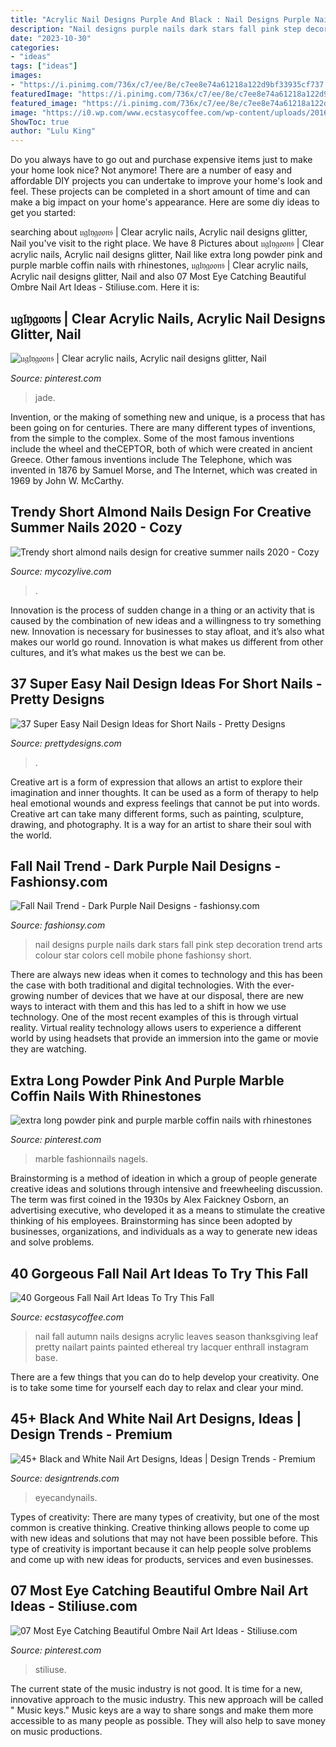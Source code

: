 ```yaml
---
title: "Acrylic Nail Designs Purple And Black : Nail Designs Purple Nails Dark Stars Fall Pink Step Decoration Trend Arts Colour Star Colors Cell Mobile Phone Fashionsy Short"
description: "Nail designs purple nails dark stars fall pink step decoration trend arts colour star colors cell mobile phone fashionsy short"
date: "2023-10-30"
categories:
- "ideas"
tags: ["ideas"]
images:
- "https://i.pinimg.com/736x/c7/ee/8e/c7ee8e74a61218a122d9bf33935cf737.jpg"
featuredImage: "https://i.pinimg.com/736x/c7/ee/8e/c7ee8e74a61218a122d9bf33935cf737.jpg"
featured_image: "https://i.pinimg.com/736x/c7/ee/8e/c7ee8e74a61218a122d9bf33935cf737.jpg"
image: "https://i0.wp.com/www.ecstasycoffee.com/wp-content/uploads/2016/09/Autumn-leaves-nail-art-for-the-Fall-season.jpg?resize=564%2C564"
ShowToc: true
author: "Lulu King"
---
```



Do you always have to go out and purchase expensive items just to make your home look nice? Not anymore! There are a number of easy and affordable DIY projects you can undertake to improve your home's look and feel. These projects can be completed in a short amount of time and can make a big impact on your home's appearance. Here are some diy ideas to get you started: 

	

		
searching about 𝔲𝔤𝔩𝔶𝔤𝔬𝔬𝔫𝔰 | Clear acrylic nails, Acrylic nail designs glitter, Nail you've visit to the right place. We have 8 Pictures about 𝔲𝔤𝔩𝔶𝔤𝔬𝔬𝔫𝔰 | Clear acrylic nails, Acrylic nail designs glitter, Nail like extra long powder pink and purple marble coffin nails with rhinestones, 𝔲𝔤𝔩𝔶𝔤𝔬𝔬𝔫𝔰 | Clear acrylic nails, Acrylic nail designs glitter, Nail and also 07 Most Eye Catching Beautiful Ombre Nail Art Ideas - Stiliuse.com. Here it is:
		
    
## 𝔲𝔤𝔩𝔶𝔤𝔬𝔬𝔫𝔰 | Clear Acrylic Nails, Acrylic Nail Designs Glitter, Nail

<img loading=lazy src="https://i.pinimg.com/736x/85/b9/7b/85b97bc0e200acb29e7b2a0efc341bd1.jpg" onerror="this.onerror=null;this.src='https://tse2.mm.bing.net/th?id=OIP.XINFKZbq9xODtwIJsADHKQHaHa&amp;pid=15.1';" alt="𝔲𝔤𝔩𝔶𝔤𝔬𝔬𝔫𝔰 | Clear acrylic nails, Acrylic nail designs glitter, Nail">

_Source: pinterest.com_

>jade. 

	

Invention, or the making of something new and unique, is a process that has been going on for centuries. There are many different types of inventions, from the simple to the complex. Some of the most famous inventions include the wheel and theCEPTOR, both of which were created in ancient Greece. Other famous inventions include The Telephone, which was invented in 1876 by Samuel Morse, and The Internet, which was created in 1969 by John W. McCarthy.

    
## Trendy Short Almond Nails Design For Creative Summer Nails 2020 - Cozy

<img loading=lazy src="https://mycozylive.com/wp-content/uploads/2020/07/38-1.png" onerror="this.onerror=null;this.src='https://tse1.mm.bing.net/th?id=OIP._aazWtJF1I0j1c1sGz2lwwHaJs&amp;pid=15.1';" alt="Trendy short almond nails design for creative summer nails 2020 - Cozy">

_Source: mycozylive.com_

>. 

	

Innovation is the process of sudden change in a thing or an activity that is caused by the combination of new ideas and a willingness to try something new. Innovation is necessary for businesses to stay afloat, and it’s also what makes our world go round. Innovation is what makes us different from other cultures, and it’s what makes us the best we can be.

    
## 37 Super Easy Nail Design Ideas For Short Nails - Pretty Designs

<img loading=lazy src="https://www.prettydesigns.com/wp-content/uploads/2017/12/37-super-easy-nail-design-ideas-for-short-nails-24.jpg" onerror="this.onerror=null;this.src='https://tse2.mm.bing.net/th?id=OIP.RDCSrC1de7KSU8UbuGQ4mgHaHa&amp;pid=15.1';" alt="37 Super Easy Nail Design Ideas for Short Nails - Pretty Designs">

_Source: prettydesigns.com_

>. 

	

Creative art is a form of expression that allows an artist to explore their imagination and inner thoughts. It can be used as a form of therapy to help heal emotional wounds and express feelings that cannot be put into words. Creative art can take many different forms, such as painting, sculpture, drawing, and photography. It is a way for an artist to share their soul with the world.

    
## Fall Nail Trend - Dark Purple Nail Designs - Fashionsy.com

<img loading=lazy src="http://fashionsy.com/wp-content/uploads/2014/10/midnight-starry-nails-630x654.jpg" onerror="this.onerror=null;this.src='https://tse1.mm.bing.net/th?id=OIP.whXdqLA9TDEsfAGrWllOQQHaHs&amp;pid=15.1';" alt="Fall Nail Trend - Dark Purple Nail Designs - fashionsy.com">

_Source: fashionsy.com_

>nail designs purple nails dark stars fall pink step decoration trend arts colour star colors cell mobile phone fashionsy short. 

	

There are always new ideas when it comes to technology and this has been the case with both traditional and digital technologies. With the ever-growing number of devices that we have at our disposal, there are new ways to interact with them and this has led to a shift in how we use technology. One of the most recent examples of this is through virtual reality. Virtual reality technology allows users to experience a different world by using headsets that provide an immersion into the game or movie they are watching.

    
## Extra Long Powder Pink And Purple Marble Coffin Nails With Rhinestones

<img loading=lazy src="https://i.pinimg.com/736x/c7/ee/8e/c7ee8e74a61218a122d9bf33935cf737.jpg" onerror="this.onerror=null;this.src='https://tse3.mm.bing.net/th?id=OIP.c_2-5d9O6iM5nqYA2glXpgHaKR&amp;pid=15.1';" alt="extra long powder pink and purple marble coffin nails with rhinestones">

_Source: pinterest.com_

>marble fashionnails nagels. 

	

Brainstorming is a method of ideation in which a group of people generate creative ideas and solutions through intensive and freewheeling discussion. The term was first coined in the 1930s by Alex Faickney Osborn, an advertising executive, who developed it as a means to stimulate the creative thinking of his employees. Brainstorming has since been adopted by businesses, organizations, and individuals as a way to generate new ideas and solve problems.

    
## 40 Gorgeous Fall Nail Art Ideas To Try This Fall

<img loading=lazy src="https://i0.wp.com/www.ecstasycoffee.com/wp-content/uploads/2016/09/Autumn-leaves-nail-art-for-the-Fall-season.jpg?resize=564%2C564" onerror="this.onerror=null;this.src='https://tse1.mm.bing.net/th?id=OIP.OFG437TJoii3UiOxN7qsfAHaHa&amp;pid=15.1';" alt="40 Gorgeous Fall Nail Art Ideas To Try This Fall">

_Source: ecstasycoffee.com_

>nail fall autumn nails designs acrylic leaves season thanksgiving leaf pretty nailart paints painted ethereal try lacquer enthrall instagram base. 

	

There are a few things that you can do to help develop your creativity. One is to take some time for yourself each day to relax and clear your mind.

    
## 45+ Black And White Nail Art Designs, Ideas | Design Trends - Premium

<img loading=lazy src="https://images.designtrends.com/wp-content/uploads/2015/10/05095947/Black-and-White-Acrylic-Nail-Design11.jpg" onerror="this.onerror=null;this.src='https://tse4.mm.bing.net/th?id=OIP.TQxTTLJcCL1PJLwXPBQQyAHaFj&amp;pid=15.1';" alt="45+ Black and White Nail Art Designs, Ideas | Design Trends - Premium">

_Source: designtrends.com_

>eyecandynails. 

	

Types of creativity:
There are many types of creativity, but one of the most common is creative thinking. Creative thinking allows people to come up with new ideas and solutions that may not have been possible before. This type of creativity is important because it can help people solve problems and come up with new ideas for products, services and even businesses.

    
## 07 Most Eye Catching Beautiful Ombre Nail Art Ideas - Stiliuse.com

<img loading=lazy src="https://i.pinimg.com/736x/0f/f1/83/0ff183d7cf4436da49ad2616cd204937.jpg" onerror="this.onerror=null;this.src='https://tse2.mm.bing.net/th?id=OIP.RdbCsDED57UnZOHwO5B-wAHaJs&amp;pid=15.1';" alt="07 Most Eye Catching Beautiful Ombre Nail Art Ideas - Stiliuse.com">

_Source: pinterest.com_

>stiliuse. 

	

The current state of the music industry is not good. It is time for a new, innovative approach to the music industry. This new approach will be called " Music keys." Music keys are a way to share songs and make them more accessible to as many people as possible. They will also help to save money on music productions.


